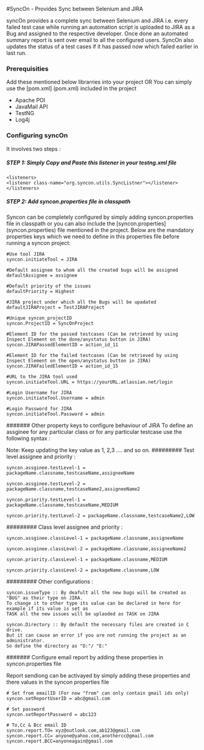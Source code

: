#SyncOn - Provides Sync between Selenium and JIRA

syncOn provides a complete sync between Selenium and JIRA i.e. every failed test case while running an automation script is uploaded to JIRA as a Bug and assigned to the respective developer. Once done an automated summary report is sent over email to all the configured users. SyncOn also updates the status of a test cases if it has passed now which failed earlier in last run. 


### Prerequisities
Add these mentioned below librarries into your project OR You can simply use the [pom.xml] (pom.xml) included in the project
* Apache POI
* JavaMail API
* TestNG
* Log4j


### Configuring syncOn
It involves two steps :

##### STEP 1: Simply Copy and Paste this listener in your testng.xml file 

```
<listeners>
<listener class-name="org.syncon.utils.SyncListner"></listener>
</listeners>
```

##### STEP 2: Add syncon.properties file in classpath

Syncon can be completely configured by simply adding syncon.properties file in classpath or you can also include the [syncon.properties] (syncon.properties) file mentioned in the project. Below are the mandatory properties keys which we need to define in this properties file before running a syncon project: 


```
#Use tool JIRA
syncon.initiateTool = JIRA

#Default assignee to whom all the created bugs will be assigned
defaultAssignee = assignee

#Default priority of the issues
defaultPriority = Highest

#JIRA project under which all the Bugs will be upadated
defaultJIRAProject = TestJIRAProject

#Unique syncon_projectID 
syncon.ProjectID = SyncOnProject

#Element ID for the passed testcases (Can be retrieved by using Inspect Element on the done/anystatus button in JIRA)
syncon.JIRAPassedElementID = action_id_11

#Element ID for the failed testcases (Can be retrieved by using Inspect Element on the open/anystatus button in JIRA)
syncon.JIRAFailedElementID = action_id_15

#URL to the JIRA tool used
syncon.initiateTool.URL = https://yourURL.atlassian.net/login

#Login Username for JIRA
syncon.initiateTool.Username = admin

#Login Password for JIRA
syncon.initiateTool.Password = admin

```

####### Other property keys to configure behaviour of JIRA
To define an assginee for  any particular class or for any particular testcase use the following syntax :

Note:  Keep updating the key value as 1, 2,3 .... and so on. 
######### Test level assignee and priority :

```
syncon.assginee.testLevel-1 = packageName.classname,testcaseName,assigneeName

syncon.assginee.testLevel-2 = packageName.classname,testcaseName2,assigneeName2

syncon.priority.testLevel-1 = packageName.classname,testcaseName,MEDIUM

syncon.priority.testLevel-2 = packageName.classname,testcaseName2,LOW
```

######### Class level assignee and priority :

```
syncon.assginee.classLevel-1 = packageName.classname,assigneeName

syncon.assginee.classLevel-2 = packageName.classname,assigneeName2

syncon.priority.classLevel-1 = packageName.classname,MEDIUM

syncon.priority.classLevel-2 = packageName.classname,LOW
```

######### Other configurations :

```
syncon.issueType :: By deafult all the new bugs will be created as "BUG" as their type on JIRA.
To change it to other type its value can be declared in here for example if its value is set as 
TASK all the new issues will be uplaoded as TASK on JIRA

syncon.Directory :: By default the necessary files are created in C drive.
But it can cause an error if you are not running the project as an administrator.
So define the directory as "D:"/ "E:"
```

####### Configure email report by adding these properties in syncon.properties file

Report sendiong can be activayed by simply adding these properties and there values 
in the syncon properties file

```
# Set from emailID (For now "from" can only contain gmail ids only)
syncon.setReportUserID = abc@gmail.com

# Set password
syncon.setReportPassword = abc123

# To,Cc & Bcc email ID
syncon.report.TO= xyz@outlook.com,ab123@gmail.com
syncon.report.CC= anyone@yahoo.com,anothercc@gmail.com
syncon.report.BCC=anyoneagain@gmail.com
```






























